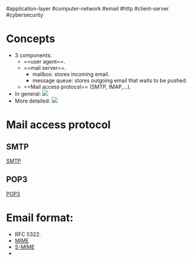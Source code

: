 #application-layer  #computer-network #email #http #client-server #cybersecurity 

# Concepts
- 3 components:
	- ==user agent==.
	- ==mail server==.
		- mailbox: stores incoming email.
		- message queue: stores outgoing email that waits to be pushed.
	- ==Mail access protocol== (SMTP, IMAP,...).
- In general: ![](Pasted%20image%2020240512183618.png)
- More detailed: ![](Pasted%20image%2020240514155417.png)
# Mail access protocol
## SMTP
[SMTP](SMTP.md) 

## POP3
[POP3](POP3.md)

# Email format:
- RFC 5322.
- [MIME](MIME.md)
- [S-MIME](S-MIME.md)
- 